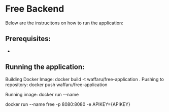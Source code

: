
# Free Backend

Below are the instrucitons on how to run the application:

## Prerequisites:

* 

## Running the application:

Building Docker Image: docker build -t waffaru/free-application .
Pushing to repository: docker push waffaru/free-application

Running image: docker run --name 



docker run --name free -p 8080:8080 -e APIKEY={APIKEY}